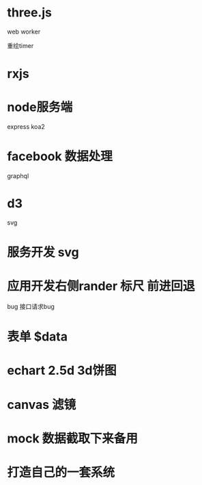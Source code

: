# three.js

web worker

  重绘timer 



# rxjs

# node服务端

express koa2

# facebook 数据处理

graphql

# d3

svg 



# 服务开发 svg

# 应用开发右侧rander 标尺 前进回退

bug 接口请求bug

# 表单 $data

#  echart 2.5d 3d饼图

# canvas 滤镜

# mock 数据截取下来备用

# 打造自己的一套系统 

